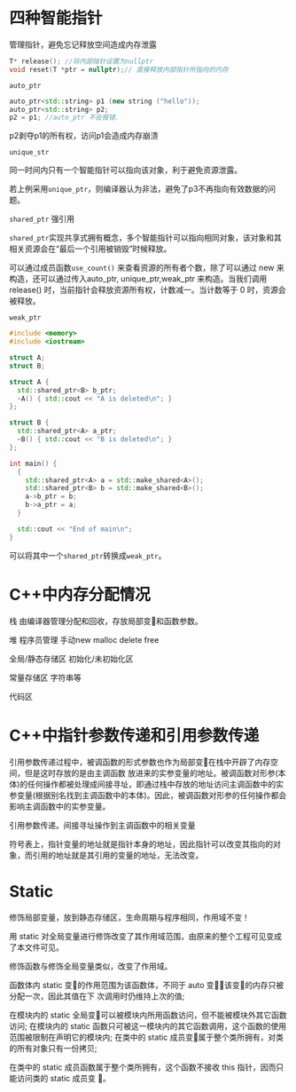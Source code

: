 # 四种智能指针

管理指针，避免忘记释放空间造成内存泄露

```c++
T* release(); //将内部指针设置为nullptr
void reset(T *ptr = nullptr);// 直接释放内部指针所指向的内存
```

`auto_ptr`

```c++
auto_ptr<std::string> p1 (new string ("hello")); 
auto_ptr<std::string> p2;
p2 = p1; //auto_ptr 不会报错.
```

p2剥夺p1的所有权，访问p1会造成内存崩溃

`unique_str`

同一时间内只有一个智能指针可以指向该对象，利于避免资源泄露。

若上例采用`unique_ptr`，则编译器认为非法，避免了p3不再指向有效数据的问题。

`shared_ptr` 强引用

`shared_ptr`实现共享式拥有概念，多个智能指针可以指向相同对象，该对象和其相关资源会在“最后一个引用被销毁”时候释放。

可以通过成员函数`use_count()` 来查看资源的所有者个数，除了可以通过 new 来构造，还可以通过传入auto_ptr, unique_ptr,weak_ptr 来构造。当我们调用 release() 时，当前指针会释放资源所有权，计数减一。当计数等于 0 时，资源会被释放。

`weak_ptr`

```c++
#include <memory>
#include <iostream>

struct A;
struct B;

struct A {
  std::shared_ptr<B> b_ptr;
  ~A() { std::cout << "A is deleted\n"; }
};

struct B {
  std::shared_ptr<A> a_ptr;
  ~B() { std::cout << "B is deleted\n"; }
};

int main() {
  {
    std::shared_ptr<A> a = std::make_shared<A>();
    std::shared_ptr<B> b = std::make_shared<B>();
    a->b_ptr = b;
    b->a_ptr = a;
  }

  std::cout << "End of main\n";
}

```

可以将其中一个`shared_ptr`转换成`weak_ptr`。

# C++中内存分配情况

栈 由编译器管理分配和回收，存放局部变􏰁和函数参数。

堆 程序员管理 手动new malloc delete free

全局/静态存储区 初始化/未初始化区

常量存储区 字符串等

代码区

# C++中指针参数传递和引用参数传递

引用参数传递过程中，被调函数的形式参数也作为局部变􏰁在栈中开辟了内存空间，但是这时存放的是由主调函数 放进来的实参变量的地址。被调函数对形参(本体)的任何操作都被处理成间接寻址，即通过栈中存放的地址访问主调函数中的实参变量(根据别名找到主调函数中的本体)。因此，被调函数对形参的任何操作都会影响主调函数中的实参变量。

引用参数传递。间接寻址操作到主调函数中的相关变量

符号表上，指针变量的地址就是指针本身的地址，因此指针可以改变其指向的对象，而引用的地址就是其引用的变量的地址，无法改变。

# Static

修饰局部变量，放到静态存储区，生命周期与程序相同，作用域不变！

用 static 对全局变量进行修饰改变了其作用域范围，由原来的整个工程可⻅变成 了本文件可⻅。

修饰函数与修饰全局变量类似，改变了作用域。

函数体内 static 变􏰁的作用范围为该函数体，不同于 auto 变􏰁，该变􏰁的内存只被分配一次，因此其值在下 次调用时仍维持上次的值;

在模块内的 static 全局变􏰁可以被模块内所用函数访问，但不能被模块外其它函数访问;
 在模块内的 static 函数只可被这一模块内的其它函数调用，这个函数的使用范围被限制在声明它的模块内; 在类中的 static 成员变􏰁属于整个类所拥有，对类的所有对象只有一份拷⻉;

在类中的 static 成员函数属于整个类所拥有，这个函数不接收 this 指针，因而只能访问类的 static 成员变 􏰁。